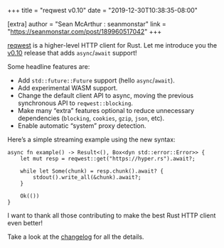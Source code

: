 +++
title = "reqwest v0.10"
date = "2019-12-30T10:38:35-08:00"

[extra]
author = "Sean McArthur : seanmonstar"
link = "https://seanmonstar.com/post/189960517042"
+++
<p><a href="https://crates.io/crates/reqwest">reqwest</a> is a higher-level HTTP client for Rust. Let me introduce you the <a href="https://github.com/seanmonstar/reqwest/releases/tag/v0.10.0">v0.10</a> release that adds <code>async</code>/<code>await</code> support!</p>

<p>Some headline features are:</p>

<ul><li>Add <code>std::future::Future</code> support (hello <code>async</code>/<code>await</code>).</li>
<li>Add experimental WASM support.</li>
<li>Change the default client API to async, moving the previous synchronous API to <code>reqwest::blocking</code>.</li>
<li>Make many &ldquo;extra&rdquo; features optional to reduce unnecessary dependencies (<code>blocking</code>, <code>cookies</code>, <code>gzip</code>, <code>json</code>, etc).</li>
<li>Enable automatic &ldquo;system&rdquo; proxy detection.</li>
</ul><p>Here&rsquo;s a simple streaming example using the new syntax:</p>

<pre><code class="rust">async fn example() -&gt; Result&lt;(), Box&lt;dyn std::error::Error&gt;&gt; {
    let mut resp = reqwest::get("https://hyper.rs").await?;

    while let Some(chunk) = resp.chunk().await? {
        stdout().write_all(&amp;chunk).await?;
    }

    Ok(())
} 
</code></pre>

<p>I want to thank all those contributing to make the best Rust HTTP client even better!</p>

<p>Take a look at the <a href="https://github.com/seanmonstar/reqwest/releases/tag/v0.10.0">changelog</a> for all the details.</p>